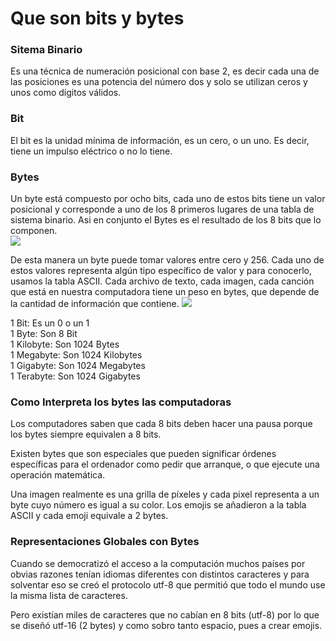 
# Que son bits y bytes

### Sitema Binario
Es una técnica de numeración posicional con base 2, es decir cada una de las posiciones es una potencia del número dos y solo se utilizan ceros y unos como dígitos válidos.

### Bit
El bit es la unidad mínima de información, es un cero, o un uno. Es decir, tiene un impulso eléctrico o no lo tiene.

### Bytes
Un byte está compuesto por ocho bits, cada uno de estos bits tiene un valor posicional y corresponde a uno de los 8 primeros lugares de una tabla de sistema binario. Asi en conjunto el Bytes es el resultado de los 8 bits que lo componen.   
![](https://static.platzi.com/media/user_upload/imagen1-28893471-cab6-4355-931d-a64879100023-f4fe04e6-fb86-4667-b4e1-65094e1fd655.jpg)

De esta manera un byte puede tomar valores entre cero y 256. Cada uno de estos valores representa algún tipo específico de valor y para conocerlo, usamos la tabla ASCII. Cada archivo de texto, cada imagen, cada canción que está en nuestra computadora tiene un peso en bytes, que depende de la cantidad de información que contiene. 
![](https://static.platzi.com/media/user_upload/2018-12-19_14-59-36-9d0311c0-7788-4b3a-a1c0-eb9536f2895d-7c0299e8-a386-4343-9ce5-7f861ac7d9cb.jpg)

1 Bit: Es un 0 o un 1  
1 Byte: Son 8 Bit  
1 Kilobyte: Son 1024 Bytes  
1 Megabyte: Son 1024 Kilobytes  
1 Gigabyte: Son 1024 Megabytes  
1 Terabyte: Son 1024 Gigabytes

### Como Interpreta  los bytes las computadoras

Los computadores saben que cada 8 bits deben hacer una pausa porque los bytes siempre equivalen a 8 bits.

Existen bytes que son especiales que pueden significar órdenes específicas para el ordenador como pedir que arranque, o que ejecute una operación matemática.

Una imagen realmente es una grilla de píxeles y cada pixel representa a un byte cuyo número es igual a su color. Los emojis se añadieron a la tabla ASCII y cada emoji equivale a 2 bytes.

### Representaciones Globales con Bytes
Cuando se democratizó el acceso a la computación muchos países por obvias razones tenían idiomas diferentes con distintos caracteres y para solventar eso se creó el protocolo utf-8 que permitió que todo el mundo use la misma lista de caracteres.

Pero existían miles de caracteres que no cabían en 8 bits (utf-8) por lo que se diseñó utf-16 (2 bytes) y como sobro tanto espacio, pues a crear emojis.
